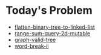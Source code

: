 # Today's Problem

- [flatten-binary-tree-to-linked-list](https://www.lintcode.com/problem/flatten-binary-tree-to-linked-list/)
- [range-sum-query-2d-mutable](https://www.lintcode.com/problem/range-sum-query-2d-mutable)
- [graph-valid-tree](https://www.lintcode.com/problem/graph-valid-tree)
- [word-break-ii](http://www.lintcode.com/problem/word-break-ii)
